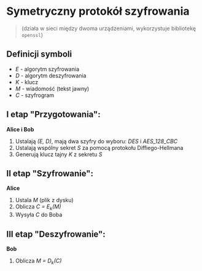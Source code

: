 # Symetryczny protokół szyfrowania
> (działa w sieci między dwoma urządzeniami, wykorzystuje bibliotekę `openssl`)

## Definicji symboli
* *E* - algorytm szyfrowania
* *D* - algorytm deszyfrowania
* *K* - klucz
* *M* - wiadomość (tekst jawny)
* *C* - szyfrogram

## I etap "Przygotowania":
**Alice i Bob**
1. Ustalają *(E, D)*, mają dwa szyfry do wyboru: *DES* i *AES_128_CBC*
2. Ustalają wspólny sekret *S* za pomocą protokołu Diffiego-Hellmana
3. Generują klucz tajny *K* z sekretu *S*

## II etap "Szyfrowanie":
**Alice**
1. Ustala *M* (plik z dysku)
2. Oblicza *C = E<sub>k</sub>(M)*
3. Wysyła *C* do Boba

## III etap "Deszyfrowanie":
**Bob**
1. Oblicza *M = D<sub>k</sub>(C)*
